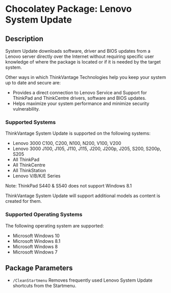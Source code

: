 # Chocolatey Package: Lenovo System Update

## Description

System Update downloads software, driver and BIOS updates from a Lenovo server directly over the Internet without requiring specific user knowledge of where the package is located or if it is needed by the target system.

Other ways in which ThinkVantage Technologies help you keep your system up to date and secure are:

* Provides a direct connection to Lenovo Service and Support for ThinkPad and ThinkCentre drivers, software and BIOS updates.
* Helps maximize your system performance and minimize security vulnerability.

### Supported Systems

ThinkVantage System Update is supported on the following systems:

* Lenovo 3000 C100, C200, N100, N200, V100, V200
* Lenovo 3000 J100, J105, J110, J115, J200, J200p, J205, S200, S200p, S205
* All ThinkPad
* All ThinkCentre
* All ThinkStation
* Lenovo V/B/K/E Series

Note: ThinkPad S440 &amp; S540 does not support Windows 8.1

ThinkVantage System Update will support additional models as content is created for them.

### Supported Operating Systems

The following operating system are supported:

* Microsoft Windows 10
* Microsoft Windows 8.1
* Microsoft Windows 8
* Microsoft Windows 7

## Package Parameters

* `/CleanStartmenu` Removes frequently used Lenovo System Update shortcuts from the Startmenu.
